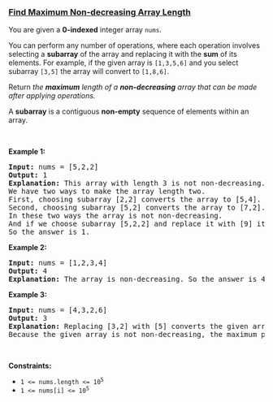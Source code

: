 ### [Find Maximum Non-decreasing Array Length](https://leetcode.com/problems/find-maximum-non-decreasing-array-length)

<p>You are given a <strong>0-indexed</strong> integer array <code>nums</code>.</p>

<p>You can perform any number of operations, where each operation involves selecting a <strong>subarray</strong> of the array and replacing it with the <strong>sum</strong> of its elements. For example, if the given array is <code>[1,3,5,6]</code> and you select subarray <code>[3,5]</code> the array will convert to <code>[1,8,6]</code>.</p>

<p>Return <em>the </em><strong><em>maximum</em></strong><em> length of a </em><strong><em>non-decreasing</em></strong><em> array that can be made after applying operations.</em></p>

<p>A <strong>subarray</strong> is a contiguous <strong>non-empty</strong> sequence of elements within an array.</p>

<p>&nbsp;</p>
<p><strong>Example 1:</strong></p>

<pre>
<strong>Input:</strong> nums = [5,2,2]
<strong>Output:</strong> 1
<strong>Explanation:</strong> This array with length 3 is not non-decreasing.
We have two ways to make the array length two.
First, choosing subarray [2,2] converts the array to [5,4].
Second, choosing subarray [5,2] converts the array to [7,2].
In these two ways the array is not non-decreasing.
And if we choose subarray [5,2,2] and replace it with [9] it becomes non-decreasing. 
So the answer is 1.
</pre>

<p><strong>Example 2:</strong></p>

<pre>
<strong>Input:</strong> nums = [1,2,3,4]
<strong>Output:</strong> 4
<strong>Explanation:</strong> The array is non-decreasing. So the answer is 4.
</pre>

<p><strong>Example 3:</strong></p>

<pre>
<strong>Input:</strong> nums = [4,3,2,6]
<strong>Output:</strong> 3
<strong>Explanation:</strong> Replacing [3,2] with [5] converts the given array to [4,5,6] that is non-decreasing.
Because the given array is not non-decreasing, the maximum<!-- notionvc: 3447a505-d1ee-4411-8cae-e52162f53a55 --> possible answer is 3.</pre>

<p>&nbsp;</p>
<p><strong>Constraints:</strong></p>

<ul>
	<li><code>1 &lt;= nums.length &lt;= 10<sup>5</sup></code></li>
	<li><code>1 &lt;= nums[i] &lt;= 10<sup>5</sup></code></li>
</ul>
